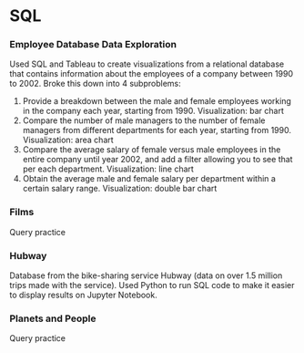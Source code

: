 # SQL

### Employee Database Data Exploration
Used SQL and Tableau to create visualizations from a relational database that contains information about the employees of a company between 1990 to 2002. Broke this down into 4 subproblems: <br>
1. Provide a breakdown between the male and female employees working in the company each year, starting from 1990. Visualization: bar chart
2. Compare the number of male managers to the number of female managers from different departments for each year, starting from 1990. Visualization: area chart
3. Compare the average salary of female versus male employees in the entire company until year 2002, and add a filter allowing you to see that per each department. Visualization: line chart
4. Obtain the average male and female salary per department within a certain salary range. Visualization: double bar chart

### Films
Query practice

### Hubway
Database from the bike-sharing service Hubway (data on over 1.5 million trips made with the service). Used Python to run SQL code to make it easier to display results on Jupyter Notebook.

### Planets and People
Query practice
